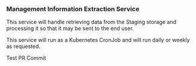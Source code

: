### Management Information Extraction Service

This service will handle retrieving data from the Staging storage and processing it so that it may be sent to the end user.

This service will run as a Kubernetes CronJob and will run daily or weekly as requested.

Test PR Commit